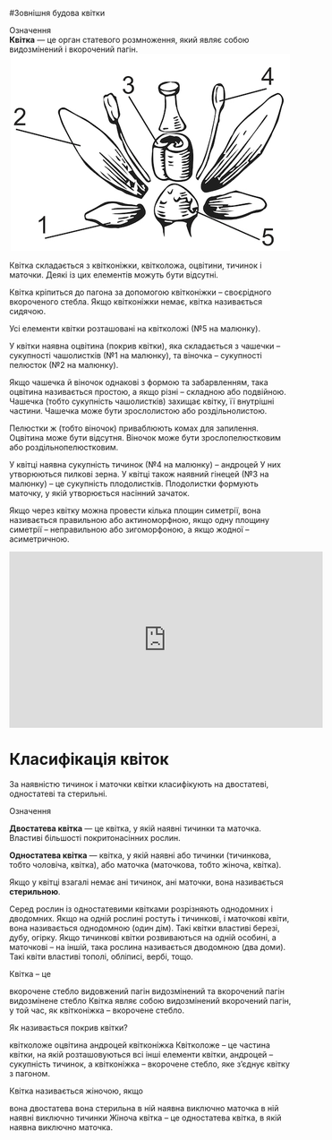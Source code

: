 #Зовнішня будова квітки

<div class="eoz-wrap">
<span class="eoz">Означення</span>
<div class="eoz-text">
<b>Квiтка</b> — це орган статевого розмноження, який являє собою видозмiнений i вкорочений пагiн.
</div>
</div>

<div align="center">
<img src="pic1.jpg">
</div>

Квітка складається з <span class="p1">квітконіжки</span>, <span class="p1">квітколожа</span>,
<span class="p1">оцвітини</span>, <span class="p1">тичинок</span> і <span class="p1">маточки</span>. Деякі із цих елементів
можуть бути відсутні.

Квітка кріпиться до пагона за допомогою <span class="p1">квітконіжки</span> – своєрідного
вкороченого стебла. Якщо квітконіжки немає, квітка називається сидячою.

Усі елементи квітки розташовані на <span class="p1">квітколожі</span> (№5 на малюнку).

У квітки наявна <span class="p1">оцвітина</span> (покрив квітки), яка складається з
<span class="p1">чашечки</span> – сукупності чашолистків (№1 на малюнку), та <span class="p1">віночка</span>
– сукупності пелюсток (№2 на малюнку).

Якщо чашечка й віночок однакові з формою та забарвленням, така оцвітина називається простою, а якщо різні – складною або подвійною. Чашечка (тобто сукупність чашолистків) захищає квітку, її внутрішні частини. Чашечка може бути зрослолистою або роздільнолистою.

Пелюстки ж (тобто віночок) приваблюють комах для запилення. Оцвітина
може бути відсутня. Віночок може бути зрослопелюстковим або
роздільнопелюстковим.

У квітці наявна сукупність тичинок (№4 на малюнку) – <span class="p1">андроцей</span> У
них утворюються пилкові зерна. У квітці також наявний <span class="p1">гінецей</span> (№3
на малюнку) – це сукупність плодолистків. Плодолистки формують маточку,
у якій утворюється насінний зачаток.

Якщо через квітку можна провести кілька площин симетрії, вона
називається правильною або <span class="p1">актиноморфною</span>, якщо одну площину симетрії –
<span class="p1">неправильною</span> або <span class="p1">зигоморфоною</span>, а якщо жодної – <span class="p1">асиметричною</span>.

<div class="fluidMedia">
<iframe align="center" width="560" height="315" src="https://www.youtube.com/embed/xEYdiyKafkg" frameborder="0" allowfullscreen></iframe>
</div>
<div class="popup">
</div>

# Класифікація квіток

За наявністю <span class="p1">тичинок</span> і <span class="p1">маточки</span> квітки класифікують на
<span class="p1">двостатеві</span>, <span class="p1">одностатеві</span> та <span class="p1">стерильні</span>.

<div class="eoz-wrap">
<span class="eoz">Означення</span>
<div class="eoz-text">
<p><b>Двостатева квiтка</b> — це квiтка, у якiй наявнi тичинки та маточка. Властивi
бiльшостi покритонасiнних рослин.</p>

<p><b>Одностатева квiтка</b> — квiтка, у якiй наявнi або тичинки (тичинкова,
тобто чоловiча, квiтка), або маточка (маточкова, тобто жiноча, квiтка).</p>

Якщо у квiтцi взагалi немає анi тичинок, анi маточки, вона називається <b>стерильною</b>.
</div>
</div>

Серед рослин із одностатевими квітками розрізняють однодомних і дводомних. Якщо на одній рослині ростуть і тичинкові, і маточкові квіти, вона називається <span class="p1">однодомною</span> (один дім). Такі квітки властиві березі,
дубу, огірку. Якщо тичинкові квітки розвиваються на одній особині, а маточкові – на іншій, така рослина називається <span class="p1">дводомною</span> (два доми).
Такі квіти властиві тополі, обліписі, вербі, тощо.

<quiz>
    <question>
    <p>Квітка – це</p>
    <answer>вкорочене стебло</answer>
    <answer>видовжений пагін</answer>
    <answer correct>видозмінений та вкорочений пагін</answer>
    <answer>видозмінене стебло</answer>
    <explanation>
    Квітка являє собою видозмінений вкорочений пагін, у той час, як квітконіжка – вкорочене стебло.
    </explanation>
    </question>
    <question>
    <p>Як називається покрив квітки?</p>
    <answer>квітколоже</answer>
    <answer correct>оцвітина</answer>
    <answer>андроцей</answer>
    <answer>квітконіжка</answer>
    <explanation>
    Квітколоже – це частина квітки, на якій розташовуються всі інші елементи квітки, андроцей – сукупність тичинок, а квітконіжка – вкорочене стебло, яке з’єднує квітку з пагоном.
    </explanation>
    </question>
    <question>
    <p>Квітка називається жіночою, якщо</p>
    <answer>вона двостатева</answer>
    <answer>вона стерильна</answer>
    <answer correct>в ній наявна виключно маточка</answer>
    <answer>в ній наявні виключно тичинки</answer>
    <explanation>
    Жіноча квітка – це одностатева квітка, в якій наявна виключно маточка.
    </explanation>
    </question>
</quiz>
